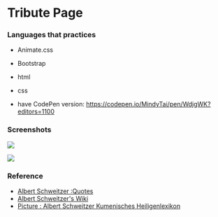 Tribute Page
==
### Languages that practices
- Animate.css
- Bootstrap
- html
- css

- have CodePen version: https://codepen.io/MindyTai/pen/WdjgWK?editors=1100


### Screenshots

![](https://i.imgur.com/lA0lcsf.jpg)


![](https://i.imgur.com/lS4D9Hq.jpg)

### Reference

- [Albert Schweitzer :Quotes](https://www.brainyquote.com/quotes/albert_schweitzer_402282)
- [Albert Schweitzer's Wiki](https://en.wikipedia.org/wiki/Albert_Schweitzer)
- [Picture :  Albert Schweitzer Kumenisches Heiligenlexikon](http://le-guide.info/albert-schweitzer-lebenslauf/albert-schweitzer-kumenisches-heiligenlexikon-2/)